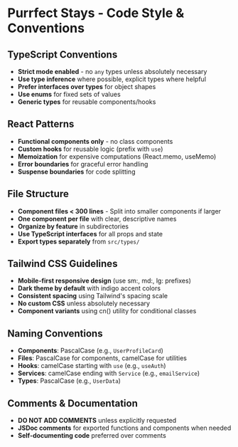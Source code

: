# Purrfect Stays - Code Style & Conventions

## TypeScript Conventions
- **Strict mode enabled** - no `any` types unless absolutely necessary
- **Use type inference** where possible, explicit types where helpful
- **Prefer interfaces over types** for object shapes
- **Use enums** for fixed sets of values
- **Generic types** for reusable components/hooks

## React Patterns
- **Functional components only** - no class components
- **Custom hooks** for reusable logic (prefix with `use`)
- **Memoization** for expensive computations (React.memo, useMemo)
- **Error boundaries** for graceful error handling
- **Suspense boundaries** for code splitting

## File Structure
- **Component files < 300 lines** - Split into smaller components if larger
- **One component per file** with clear, descriptive names
- **Organize by feature** in subdirectories
- **Use TypeScript interfaces** for all props and state
- **Export types separately** from `src/types/`

## Tailwind CSS Guidelines
- **Mobile-first responsive design** (use sm:, md:, lg: prefixes)
- **Dark theme by default** with indigo accent colors
- **Consistent spacing** using Tailwind's spacing scale
- **No custom CSS** unless absolutely necessary
- **Component variants** using cn() utility for conditional classes

## Naming Conventions
- **Components**: PascalCase (e.g., `UserProfileCard`)
- **Files**: PascalCase for components, camelCase for utilities
- **Hooks**: camelCase starting with `use` (e.g., `useAuth`)
- **Services**: camelCase ending with `Service` (e.g., `emailService`)
- **Types**: PascalCase (e.g., `UserData`)

## Comments & Documentation
- **DO NOT ADD COMMENTS** unless explicitly requested
- **JSDoc comments** for exported functions and components when needed
- **Self-documenting code** preferred over comments